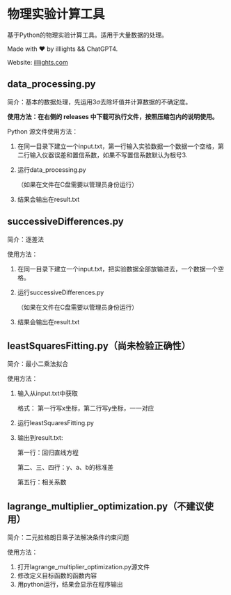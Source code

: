 # 物理实验计算工具
基于Python的物理实验计算工具。适用于大量数据的处理。

Made with ❤️ by illlights && ChatGPT4.

Website: [illlights.com](https://www.illlights.com)



## data_processing.py

简介：基本的数据处理，先运用3σ去除坏值并计算数据的不确定度。

**使用方法：在右侧的 releases 中下载可执行文件，按照压缩包内的说明使用。**

Python 源文件使用方法：

1. 在同一目录下建立一个input.txt，第一行输入实验数据一个数据一个空格，第二行输入仪器误差和置信系数，如果不写置信系数默认为根号3.

2. 运行data_processing.py

   （如果在文件在C盘需要以管理员身份运行）

3. 结果会输出在result.txt



## successiveDifferences.py

简介：逐差法

使用方法：

1. 在同一目录下建立一个input.txt，把实验数据全部放输进去，一个数据一个空格。

2. 运行successiveDifferences.py

   （如果在文件在C盘需要以管理员身份运行）

3. 结果会输出在result.txt



## leastSquaresFitting.py（尚未检验正确性）

简介：最小二乘法拟合

使用方法：

1. 输入从input.txt中获取

   格式： 第一行写x坐标，第二行写y坐标，一一对应 

2. 运行leastSquaresFitting.py

3. 输出到result.txt: 

   第一行：回归直线方程 

   第二、三、四行：y、a、b的标准差 

   第五行：相关系数



## lagrange_multiplier_optimization.py（不建议使用）

简介：二元拉格朗日乘子法解决条件约束问题

使用方法：

1. 打开lagrange_multiplier_optimization.py源文件
2. 修改定义目标函数的函数内容
3. 用python运行，结果会显示在程序输出
